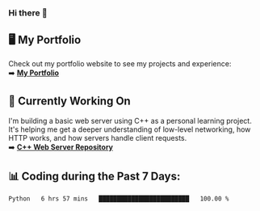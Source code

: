 ### Hi there 🌱  

## 🖥️ My Portfolio  
Check out my portfolio website to see my projects and experience:  
➡️ [**My Portfolio**](https://dieg0raf.github.io/)  

## 🚧 Currently Working On  
I'm building a basic web server using C++ as a personal learning project. It's helping me get a deeper understanding of low-level networking, how HTTP works, and how servers handle client requests.  
➡️ [**C++ Web Server Repository**](https://github.com/Dieg0raf/web_server)

## 📊 Coding during the Past 7 Days: 
<!--START_SECTION:waka-->

```txt
Python   6 hrs 57 mins   █████████████████████████   100.00 %
```

<!--END_SECTION:waka-->
<!--
**Dieg0raf/Dieg0raf** is a ✨ _special_ ✨ repository because its `README.md` (this file) appears on your GitHub profile.

Here are some ideas to get you started:

- 🔭 I’m currently working on ...
- 🌱 I’m currently learning ...
- 👯 I’m looking to collaborate on ...
- 🤔 I’m looking for help with ...
- 💬 Ask me about ...
- 📫 How to reach me: ...
- 😄 Pronouns: ...
- ⚡ Fun fact: ...
-->
